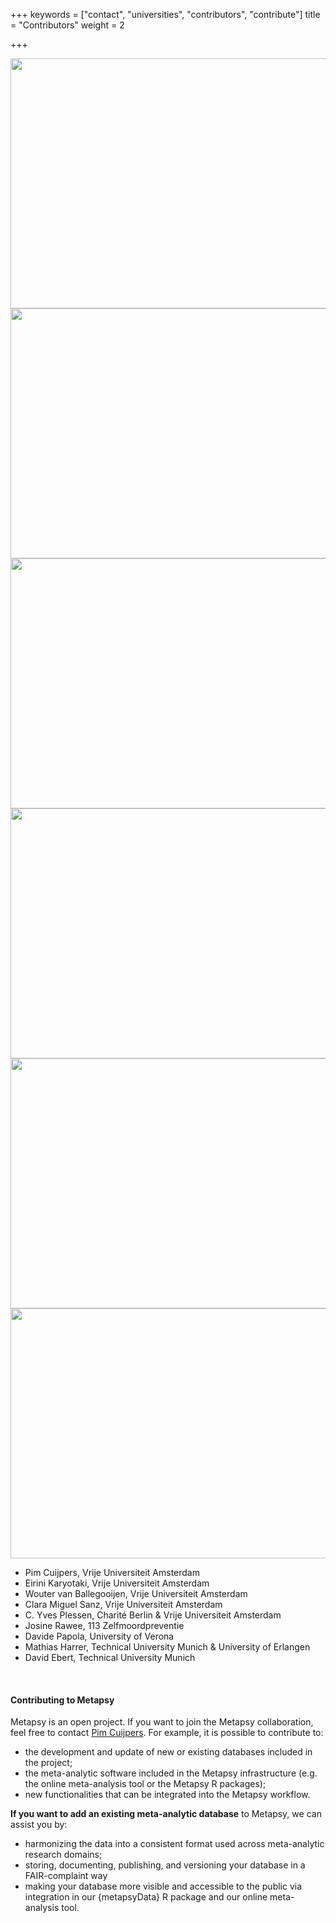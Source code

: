 +++
keywords = ["contact", "universities", "contributors", "contribute"]
title = "Contributors"
weight = 2

+++
<div class="gallery">

<div class="logo-gallery"> <img src="/uploads/vu.jpg" width="600" height="400"> </div>

<div class="logo-gallery"> <img src="/uploads/tum.png" width="600" height="400"> </div>

<div class="logo-gallery"> <img src="/uploads/fau.jpg" width="600" height="400"> </div>

<div class="logo-gallery"> <img src="/uploads/va.png" width="600" height="400"> </div>

<div class="logo-gallery"> <img src="/uploads/verona.jpg" width="600" height="400"> </div>

<div class="logo-gallery"> <img src="/uploads/113.png" width="600" height="400"> </div>

</div>

* Pim Cuijpers, Vrije Universiteit Amsterdam
* Eirini Karyotaki, Vrije Universiteit Amsterdam
* Wouter van Ballegooijen, Vrije Universiteit Amsterdam
* Clara Miguel Sanz, Vrije Universiteit Amsterdam
* C. Yves Plessen, Charité Berlin & Vrije Universiteit Amsterdam
* Josine Rawee, 113 Zelfmoordpreventie
* Davide Papola, University of Verona
* Mathias Harrer, Technical University Munich & University of Erlangen
* David Ebert, Technical University Munich

<br>

#### Contributing to Metapsy

Metapsy is an open project. If you want to join the Metapsy collaboration, feel free to contact [Pim Cuijpers](https://www.metapsy.org/contact). For example, it is possible to contribute to:

* the development and update of new or existing databases included in the project;
* the meta-analytic software included in the Metapsy infrastructure (e.g. the online meta-analysis tool or the Metapsy R packages);
* new functionalities that can be integrated into the Metapsy workflow.

**If you want to add an existing meta-analytic database** to Metapsy, we can assist you by:

* harmonizing the data into a consistent format used across meta-analytic research domains;
* storing, documenting, publishing, and versioning your database in a FAIR-complaint way
* making your database more visible and accessible to the public via integration in our {metapsyData} R package and our online meta-analysis tool.

<br></br>
